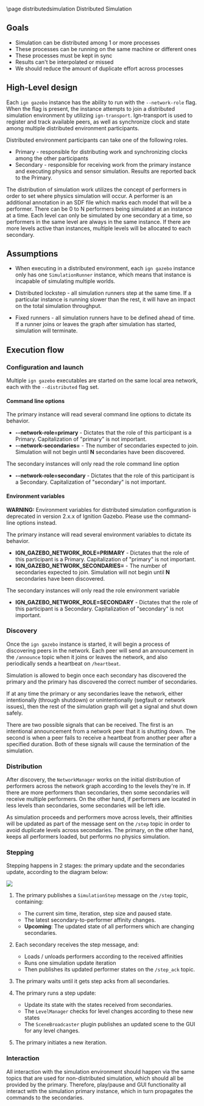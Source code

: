 \page distributedsimulation Distributed Simulation

## Goals

* Simulation can be distributed among 1 or more processes
* These processes can be running on the same machine or different ones
* These processes must be kept in sync
* Results can't be interpolated or missed
* We should reduce the amount of duplicate effort across processes

## High-Level design

Each `ign gazebo` instance has the ability to run with the `--network-role` flag.
When the flag is present, the instance attempts to join a distributed simulation
environment by utilizing `ign-transport`. Ign-transport is used to register and
track available peers, as well as synchronize clock and state among multiple
distributed environment participants.

Distributed environment participants can take one of the following roles.

* Primary - responsible for distributing work and synchronizing clocks among the
            other participants
* Secondary - responsible for receiving work from the primary instance and
              executing physics and sensor simulation.  Results are reported
              back to the Primary.

The distribution of simulation work utilizes the concept of performers in
order to set where physics simulation will occur. A performer is an additional
annotation in an SDF file which marks each model that will be a performer.
There can be 0 to N performers being simulated at an instance at a time.
Each level can only be simulated by one secondary at a time, so performers
in the same level are always in the same instance. If there are more levels
active than instances, multiple levels will be allocated to each secondary.

## Assumptions

* When executing in a distributed environment, each `ign gazebo` instance only
  has one `SimulationRunner` instance, which means that instance is incapable
  of simulating multiple worlds.

* Distributed lockstep - all simulation runners step at the same time. If a
  particular instance is running slower than the rest, it will have an
  impact on the total simulation throughput.

* Fixed runners - all simulation runners have to be defined ahead of time.
  If a runner joins or leaves the graph after simulation has started, simulation
  will terminate.

## Execution flow

### Configuration and launch

Multiple `ign gazebo` executables are started on the same local area network,
each with the `--distributed` flag set.

#### Command line options

The primary instance will read several command line options to dictate its behavior.

* **--network-role=primary** - Dictates that the role of this
    participant is a Primary. Capitalization of "primary" is not important.
* **--network-secondaries=<N>** - The number of secondaries expected
    to join. Simulation will not begin until **N** secondaries have been
    discovered.

The secondary instances will only read the role command line option

* **--network-role=secondary** - Dictates that the role of this
    participant is a Secondary. Capitalization of "secondary" is not important.

#### Environment variables

**WARNING:** Environment variables for distributed simulation configuration
is deprecated in version 2.x.x of Ignition Gazebo. Please use the
command-line options instead.

The primary instance will read several environment variables to dictate its behavior.

* **IGN_GAZEBO_NETWORK_ROLE=PRIMARY** - Dictates that the role of this
    participant is a Primary. Capitalization of "primary" is not important.
* **IGN_GAZEBO_NETWORK_SECONDARIES=<N>** - The number of secondaries expected
    to join. Simulation will not begin until **N** secondaries have been
    discovered.

The secondary instances will only read the role environment variable

* **IGN_GAZEBO_NETWORK_ROLE=SECONDARY** - Dictates that the role of this
    participant is a Secondary. Capitalization of "secondary" is not important.

### Discovery

Once the `ign gazebo` instance is started, it will begin a process of
discovering peers in the network. Each peer will send an announcement in
the `/announce` topic when it joins or leaves the network, and also
periodically sends a heartbeat on `/heartbeat`.

Simulation is allowed to begin once each secondary has discovered the
primary and the primary has discovered the correct number of secondaries.

If at any time the primary or any secondaries leave the network, either
intentionally (through shutdown) or unintentionally (segfault or network
issues), then the rest of the simulation graph will get a signal and shut down
safely.

There are two possible signals that can be received. The first is an intentional
announcement from a network peer that it is shutting down. The second is when
a peer fails to receive a heartbeat from another peer after a specified
duration. Both of these signals will cause the termination of the simulation.

### Distribution

After discovery, the `NetworkManager` works on the initial distribution of
performers across the network graph according to the levels they're in. If
there are more performers than secondaries, then some secondaries will receive
multiple performers. On the other hand, if performers are located in less
levels than secondaries, some secondaries will be left idle.

As simulation proceeds and performers move across levels, their affinities will
be updated as part of the message sent on the `/step` topic in order to
avoid duplicate levels across secondaries. The primary, on the other hand,
keeps all performers loaded, but performs no physics simulation.

### Stepping

Stepping happens in 2 stages: the primary update and the secondaries update,
according to the diagram below:

<img src="https://raw.githubusercontent.com/ignitionrobotics/ign-gazebo/master/tutorials/files/distributed_step.png"/>

1. The primary publishes a `SimulationStep` message on the `/step` topic,
containing:

    * The current sim time, iteration, step size and paused state.
    * The latest secondary-to-performer affinity changes.
    * **Upcoming**: The updated state of all performers which are changing secondaries.

1. Each secondary receives the step message, and:

    * Loads / unloads performers according to the received affinities
    * Runs one simulation update iteration
    * Then publishes its updated  performer states on the `/step_ack` topic.

1. The primary waits until it gets step acks from all secondaries.

1. The primary runs a step update:

    * Update its state with the states received from secondaries.
    * The `LevelManager` checks for level changes according to these new states
    * The `SceneBroadcaster` plugin publishes an updated scene to the GUI
      for any level changes.

1. The primary initiates a new iteration.

### Interaction

All interaction with the simulation environment should happen via the same
topics that are used for non-distributed simulation, which should all be
provided by the primary. Therefore, play/pause and GUI functionality all
interact with the simulation primary instance, which in turn propagates the
commands to the secondaries.
